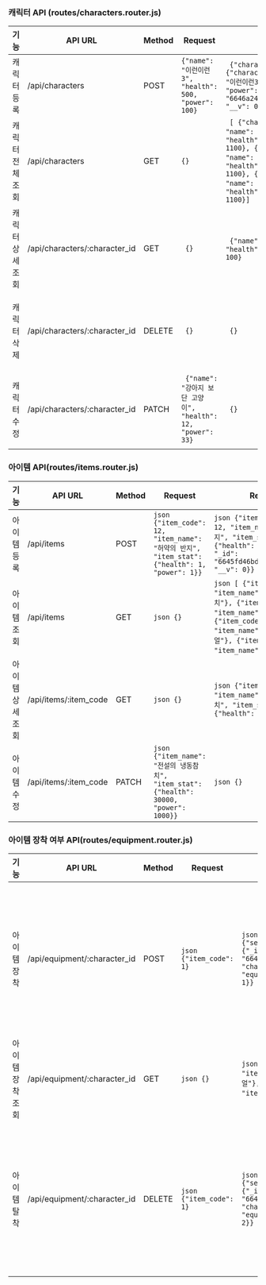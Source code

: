 ### 캐릭터 API (routes/characters.router.js)

| 기능 | API URL | Method | Request | Response | Response(error) |
| --- | --- | --- | --- | --- | --- |
| 캐릭터 등록 | /api/characters | POST | ```{"name": "이런이런3", "health": 500, "power": 100}``` | ``` {"character": {"character_id": 3, "name": "이런이런3", "health": 500, "power": 100, "_id": "6646a24040d4a013cf0afe53", "__v": 0}}``` | # 400 캐릭터 이름이 중복된 경우 ``` {"errorMessage": "이미 존재하는 캐릭터 이름입니다."}``` |
| 캐릭터 전체 조회 | /api/characters | GET | ```{}``` | ``` [ {"character_id": 3, "name": "이런이런3", "health": 30500, "power": 1100}, {"character_id": 2, "name": "이런이런2", "health": 30500, "power": 1100}, {"character_id": 1, "name": "이런이런1", "health": 30500, "power": 1100}]``` |  |
| 캐릭터 상세 조회 | /api/characters/:character_id | GET | ``` {}``` | ``` {"name": "이런이런1", "health": 530, "power": 100}``` | # 404 해당 character_id를 가진 캐릭터가 존재하지 않는 경우 ``` {"errorMessage": "존재하지 않는 캐릭터 입니다."}``` |
| 캐릭터 삭제 | /api/characters/:character_id | DELETE | ``` {}``` | ``` {}``` | # 404 해당 character_id를 가진 캐릭터가 존재하지 않는 경우 ``` {"errorMessage": "존재하지 않는 캐릭터 입니다."}``` |
| 캐릭터 수정 | /api/characters/:character_id | PATCH | ``` {"name": "강아지 보단 고양이", "health": 12, "power": 33}``` | ``` {}``` | # 404 해당 character_id를 가진 캐릭터가 존재하지 않는 경우 ``` {"errorMessage": "존재하지 않는 캐릭터 입니다."}``` |
      
### 아이템 API(routes/items.router.js)

| 기능 | API URL | Method | Request | Response | Response(error) |
| --- | --- | --- | --- | --- | --- |
| 아이템 등록 | /api/items | POST | ```json {"item_code": 12, "item_name": "허약의 반지", "item_stat": {"health": 1, "power": 1}}``` | ```json {"item": {"item_code": 12, "item_name": "허약의 반지", "item_stat": {"health": 1, "power": 1}, "_id": "6645fd46bd7b5b3c7dc00200", "__v": 0}}``` | # 400 아이템 코드가 중복된 경우 ```json {"errorMessage": "이미 등록된 아이템 코드입니다."}``` |
| 아이템 조회 | /api/items | GET | ```json {}``` | ```json [ {"item_code": 1, "item_name": "전설의 냉동참치"}, {"item_code": 2, "item_name": "파멸의 반지"}, {"item_code": 3, "item_name": "파멸의 반지_리뉴얼"}, {"item_code": 12, "item_name": "허약의 반지"}]``` |  |
| 아이템 상세 조회 | /api/items/:item_code | GET | ```json {}``` | ```json {"item_code": 1, "item_name": "전설의 냉동참치", "item_stat": {"health": 0, "power": 0}}``` | # 404 해당 item_code를 가진 아이템이 존재하지 않는 경우 ```json {"errorMessage": "존재하지 않는 아이템 입니다."}``` |
| 아이템 수정 | /api/items/:item_code | PATCH | ```json {"item_name": "전설의 냉동참치", "item_stat": {"health": 30000, "power": 1000}}``` | ```json {}``` | # 404 해당 item_code를 가진 아이템이 존재하지 않는 경우 ```json {"errorMessage": "존재하지 않는 아이템 입니다."}``` |

### 아이템 장착 여부 API(routes/equipment.router.js)

| 기능 | API URL | Method | Request | Response | Response(error) |
| --- | --- | --- | --- | --- | --- |
| 아이템 장착 | /api/equipment/:character_id | POST | ```json {"item_code": 1}``` | ```json {"searchCharacterId_equipment": {"_id": "6646a24040d4a013cf0afe54", "character_id": 3, "equipment_list": [1], "__v": 1}}``` | # 404 해당 character_id를 가진 캐릭터가 존재하지 않는 경우 ```json {"errorMessage": "존재하지 않는 캐릭터 입니다"}``` # 400 캐릭터의 아이템 장착 리스트에 해당 item_code가 있는 경우 ```json {"errorMessage": "이미 장착한 아이템입니다."}``` |
| 아이템 장착 조회 | /api/equipment/:character_id | GET | ```json {}``` | ```json [ {"item_code": 3, "item_name": "파멸의 반지_리뉴얼"}, {"item_code": 1, "item_name": "전설의 냉동참치"}]``` | # 404 해당 character_id를 가진 캐릭터가 존재하지 않는 경우 ```json {"errorMessage": "존재하지 않는 캐릭터 입니다"}``` |
| 아이템 탈착 | /api/equipment/:character_id | DELETE | ```json {"item_code": 1}``` | ```json {"searchCharacterId_equipment": {"_id": "6646a24040d4a013cf0afe54", "character_id": 3, "equipment_list": [], "__v": 2}}``` | # 404 해당 character_id를 가진 캐릭터가 존재하지 않는 경우 ```json {"errorMessage": "존재하지 않는 캐릭터 입니다."}``` # 400 캐릭터의 아이템 장착 리스트에 해당 item_code가 없는 경우 ```json {"errorMessage": "해당 아이템을 장착하지 않았습니다"}``` |
